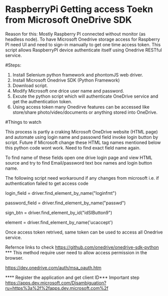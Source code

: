 # RaspberryPi Getting access Toekn from  Microsoft OneDrive SDK

Reason for this:
Mostly Raspberry PI connected without monitor (as headless node). To have Microsoft Onedrive storage access for Raspberry PI need UI and need to sign-in manually to get one time access token.  This script allows RaspberryPI device authenticate itself using Onedrive RESTful service. 

#Steps:
1. Install Selenium python framework and phontomJS web driver.
2. Install Microsoft Onedrive SDK (Python Framework)
2. Download script.
3. Modify Microsoft one drice user name and password.
4. Excute the python script which will authenticate OneDrive service and get the authentication token.
5. Using access token many Onedirve features can be accessed like store/share photo/video/documents or anything stored into OneDrive. 

#Things to watch

This process is partly a craking Microsoft OneDrive website (HTML page) and automate using login name and passowrd field invoke login button by script. Future if Microsoft change these HTML tag names mentioned below this python code wont work.  Need to find exact field name again.

To find name of these fields open one drive login page and view HTML source and try to find Email/password text box names and login button name. 

The following script need workaround if any changes from microsoft i.e. if authentication failed to get access code

login_field = driver.find_element_by_name("loginfmt")

password_field = driver.find_element_by_name("passwd")

sign_btn = driver.find_element_by_id("idSIButton9")

element = driver.find_element_by_name('ucaccept')

Once access token retrived, same token can be used to access all Onedrive service.

Refernce links to check
https://github.com/onedrive/onedrive-sdk-python  *** This method require user need to allow access permission in the browser.

https://dev.onedrive.com/auth/msa_oauth.htm

**** Register the application and get client ID*** Important step
https://apps.dev.microsoft.com/Disambiguation?ru=https%3a%2f%2fapps.dev.microsoft.com%2f


